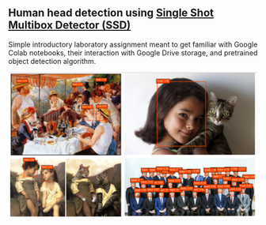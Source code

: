 ## Human head detection using [Single Shot Multibox Detector (SSD)](https://github.com/AVAuco/ssd_head_keras)
Simple introductory laboratory assignment meant to get familiar with Google Colab notebooks, their interaction with Google Drive storage, and pretrained object detection algorithm. 

![Detection_results](Lab_1_results.png)
